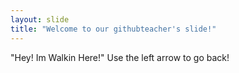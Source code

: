 ```yaml
---
layout: slide
title: "Welcome to our githubteacher's slide!"
---
```

"Hey! Im Walkin Here!"
Use the left arrow to go back!
